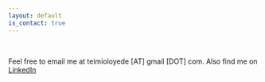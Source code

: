 ```yaml
---
layout: default
is_contact: true
---
```


<br>

Feel free to email me at teimioloyede [AT] gmail [DOT] com. Also find me on [LinkedIn](https://www.linkedin.com/in/temi-oloyede-swe/)
<br>

